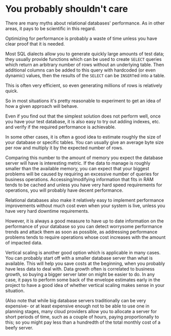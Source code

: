# You probably shouldn't care

There are many myths about relational databases' performance. As in other areas, it pays to be scientific in this regard.

Optimizing for performance is probably a waste of time unless you have clear proof that it is needed.

Most SQL dialects allow you to generate quickly large amounts of test data; they usually provide functions which can be used to create `SELECT` queries which return an arbitrary number of rows without an underlying table. Then additional columns can be added to this query with hardcoded (or even dynamic) values, then the results of the `SELECT` can be `INSERT`ed into a table.

This is often very efficient, so even generating millions of rows is relatively quick.

So in most situations it's pretty reasonable to experiment to get an idea of how a given approach will behave.

Even if you find out that the simplest solution does not perform well, once you have your test database, it is also easy to try out adding indexes, etc. and verify if the required performance is achievable.

In some other cases, it is often a good idea to estimate roughly the size of your database or specific tables. You can usually give an average byte size per row and multiply it by the expected number of rows.

Comparing this number to the amount of memory you expect the database server will have is interesting metric. If the data to manage is roughly smaller than the available memory, you can expect that your biggest problems will be caused by requiring an excessive number of queries for business operations. Accessing/modifying information that fits in RAM tends to be cached and unless you have very hard speed requirements for operations, you will probably have decent performance.

Relational databases also make it relatively easy to implement performance improvements without much cost even when your system is live, unless you have very hard downtime requirements.

However, it is always a good measure to have up to date information on the performance of your database so you can detect worrysome performance trends and attack them as soon as possible, as addressing performance problems tends to require operations whose cost increases with the amount of impacted data.

Vertical scaling is another good option which is applicable in many cases. You can probably start off with a smaller database server than what is available. This will help you save costs at the beginning, when you probably have less data to deal with. Data growth often is correlated to business growth, so buying a bigger server later on might be easier to do. In any case, it pays to perform some back of the envelope estimates early in the project to have a good idea of whether vertical scaling makes sense in your situation.

(Also note that while big database servers traditionally can be very expensive- or at least expensive enough not to be able to use one in planning stages, many cloud providers allow you to allocate a server for short periods of time, such as a couple of hours, paying proportionally to this; so you might pay less than a hundredth of the total monthly cost of a beefy server.

